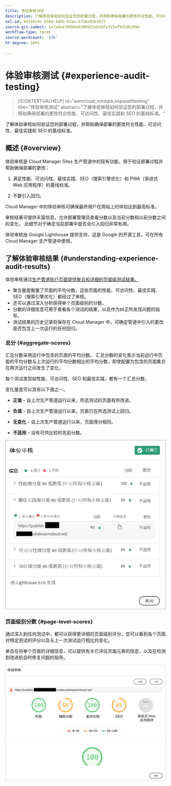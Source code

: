 ```yaml
---
title: 体验审核测试
description: 了解体验审核如何验证您的部署过程，并帮助确保部署的更改符合性能、可访问性、最佳实践和 SEO 的基线标准。
exl-id: 8d31bc9c-d38d-4d5b-b2ae-b758e02b7073
source-git-commit: 1a7a9ee78d09a9360922a63dfa315ef9d106209e
workflow-type: tm+mt
source-wordcount: '536'
ht-degree: 100%

---
```



# 体验审核测试 {#experience-audit-testing}

>[!CONTEXTUALHELP]
>id="aemcloud_nonbpa_expaudittesting"
>title="体验审核测试"
>abstract="了解体验审核如何验证您的部署过程，并帮助确保部署的更改符合性能、可访问性、最佳实践和 SEO 的基线标准。"

了解体验审核如何验证您的部署过程，并帮助确保部署的更改符合性能、可访问性、最佳实践和 SEO 的基线标准。

## 概述 {#overview}

体验审核是 Cloud Manager Sites 生产管道中的现有功能，用于验证部署过程并帮助确保部署的更改：

1. 满足性能、可访问性、最佳实践、SEO（搜索引擎优化）和 PWA（渐进式 Web 应用程序）的基线标准。

1. 不要引入回归。

Cloud Manager 中的体验审核可确保最终用户在网站上的体验达到最高标准。

审核结果可提供丰富信息，允许部署管理员查看分数以及当前分数和以前分数之间的变化。 此细节对于确定当前部署中是否会引入回归非常有用。

体验审核由 Google Lighthouse 提供支持，这是 Google 的开源工具，可在所有 Cloud Manager 生产管道中使用。

## 了解体验审核结果 {#understanding-experience-audit-results}

体验审核通过[生产管道执行页面提供聚合和详细的页面级测试结果。](/help/implementing/cloud-manager/deploy-code.md)

* 聚合量度衡量了页面的平均分数，这些页面的性能、可访问性、最佳实践、SEO（搜索引擎优化）都经过了审核。
* 还可以通过深入分析获得单个页面级别的分数。
* 分数的详细信息可用于查看各个测试的结果，以及作为纠正所发现问题的指导。
* 测试结果的历史记录将保存在 Cloud Manager 中，可确定管道中引入的更改是否包含上一次运行的任何回归。

### 总分 {#aggregate-scores}

汇总分数采用运行中包含的页面的平均分数。 汇总分数的变化表示当前运行中页面的平均分数与上次运行的平均分数相比的平均分数，即使配置为包含的页面集合在两次运行之间发生了变化。

每个测试类型如性能、可访问性、SEO 和最佳实践，都有一个汇总分数。

变化量度可以具有以下值之一。

* **正值** – 自上次生产管道运行以来，所选测试的页面有所改进。

* **负值** – 自上次生产管道运行以来，页面已在所选测试上回归。

* **无变化** – 自上次生产管道运行以来，页面得分相同。

* **不适用** – 没有可供比较的先前分数。

![了解体验审核结果](/help/implementing/cloud-manager/assets/exp-audit-1.png)


### 页面级别分数 {#page-level-scores}

通过深入到任何测试中，都可以获得更详细的页面级别评分。您可以看到各个页面对特定测试的评分以及与上一次测试运行相比的变化。

单击任何单个页面的详细信息，可以提供有关已评估页面元素的信息，以及在检测到改进机会时修复问题的指导。

![页面级别分数](/help/implementing/cloud-manager/assets/exp-audit-2.png)
